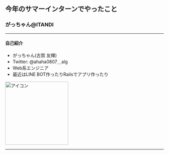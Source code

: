 ## 今年のサマーインターンでやったこと
### がっちゃん@ITANDI

---

#### 自己紹介

- がっちゃん(古賀 友輝)
- Twitter: @ahaha0807＿alg
- Web系エンジニア
- 最近はLINE BOT作ったりRailsでアプリ作ったり

<img src="https://avatars2.githubusercontent.com/u/16623885?v=4&s=460" width="200" height="200" alt="アイコン">

--- 
